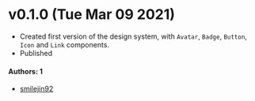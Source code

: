 # v0.1.0 (Tue Mar 09 2021)

- Created first version of the design system, with `Avatar`, `Badge`, `Button`, `Icon` and `Link` components.
- Published

#### Authors: 1

- [smilejin92](https://github.com/smilejin92)
